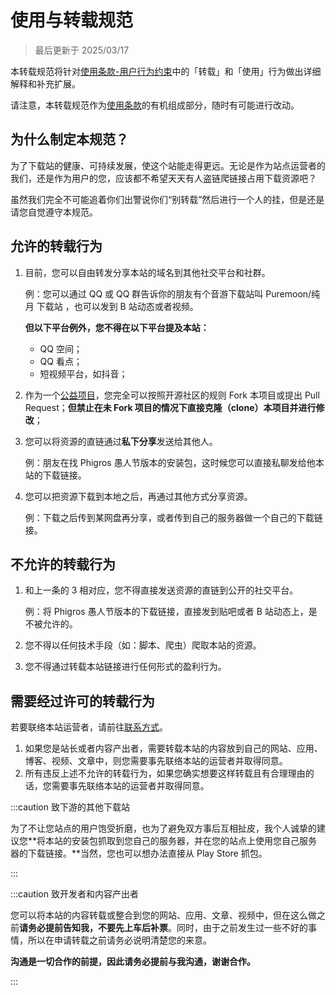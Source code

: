 # 使用与转载规范

> 最后更新于 2025/03/17

本转载规范将针对[使用条款-用户行为约束](tos)中的「转载」和「使用」行为做出详细解释和补充扩展。

请注意，本转载规范作为[使用条款](tos)的有机组成部分，随时有可能进行改动。

## 为什么制定本规范？

为了下载站的健康、可持续发展，使这个站能走得更远。无论是作为站点运营者的我们，还是作为用户的您，应该都不希望天天有人盗链爬链接占用下载资源吧？

虽然我们完全不可能追着你们出警说你们“别转载”然后进行一个人的挂，但是还是请您自觉遵守本规范。

## 允许的转载行为

1. 目前，您可以自由转发分享本站的域名到其他社交平台和社群。

   例：您可以通过 QQ 或 QQ 群告诉你的朋友有个音游下载站叫 Puremoon/纯月 下载站 ，也可以发到 B 站动态或者视频。

   **但以下平台例外，您不得在以下平台提及本站：**

   - QQ 空间；
   - QQ 看点；
   - 短视频平台，如抖音；

2. 作为一个[公益项目](https://github.com/DreamRain8/PuremoonDLStation)，您完全可以按照开源社区的规则 Fork 本项目或提出 Pull Request；**但禁止在未 Fork 项目的情况下直接克隆（clone）本项目并进行修改**；

3. 您可以将资源的直链通过**私下分享**发送给其他人。

   例：朋友在找 Phigros 愚人节版本的安装包，这时候您可以直接私聊发给他本站的下载链接。

4. 您可以把资源下载到本地之后，再通过其他方式分享资源。

   例：下载之后传到某网盘再分享，或者传到自己的服务器做一个自己的下载链接。

## 不允许的转载行为

1. 和上一条的 3 相对应，您不得直接发送资源的直链到公开的社交平台。

   例：将 Phigros 愚人节版本的下载链接，直接发到贴吧或者 B 站动态上，是不被允许的。

2. 您不得以任何技术手段（如：脚本、爬虫）爬取本站的资源。

3. 您不得通过转载本站链接进行任何形式的盈利行为。

## 需要经过许可的转载行为

若要联络本站运营者，请前往[联系方式](../info/about)。

1. 如果您是站长或者内容产出者，需要转载本站的内容放到自己的网站、应用、博客、视频、文章中，则您需要事先联络本站的运营者并取得同意。
2. 所有违反上述不允许的转载行为，如果您确实想要这样转载且有合理理由的话，您需要事先联络本站的运营者并取得同意。

:::caution 致下游的其他下载站

为了不让您站点的用户饱受折磨，也为了避免双方事后互相扯皮，我个人诚挚的建议您**将本站的安装包抓取到您自己的服务器，并在您的站点上使用您自己服务器的下载链接。**当然，您也可以想办法直接从 Play Store 抓包。

:::

:::caution 致开发者和内容产出者

您可以将本站的内容转载或整合到您的网站、应用、文章、视频中，但在这么做之前**请务必提前告知我，不要先上车后补票**。同时，由于之前发生过一些不好的事情，所以在申请转载之前请务必说明清楚您的来意。

**沟通是一切合作的前提，因此请务必提前与我沟通，谢谢合作。**

:::
